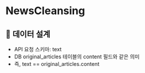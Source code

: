 # NewsCleansing
## 📌 데이터 설계
- API 요청 스키마: text
- DB original_articles 테이블의 content 필드와 같은 의미
- 즉, text == original_articles.content
